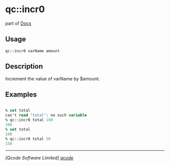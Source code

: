 qc::incr0
=========

part of [Docs](.)

Usage
-----
`
        qc::incr0 varName amount
    `

Description
-----------
Increment the value of varName by $amount.

Examples
--------
```tcl

% set total
can't read "total": no such variable
% qc::incr0 total 100
100
% set total
100
% qc::incr0 total 50
150
```

----------------------------------
*[Qcode Software Limited] [qcode]*

[qcode]: http://www.qcode.co.uk "Qcode Software"